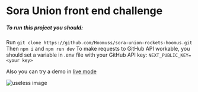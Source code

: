 # Sora Union front end challenge

##### To run this project you should:

Run `git clone https://github.com/Hoomuss/sora-union-rockets-hoomus.git`
Then `npm i` and `npm run dev`
To make requests to GitHub API workable, you should set a variable in .env file with your
GitHub API key: `NEXT_PUBLIC_KEY=<your key>`

Also you can try a demo in [live mode](https://sora-union-rockets-hoomus.vercel.app/)

![useless image](https://pbs.twimg.com/media/Eb3npWJXQAUy2mw.png)
